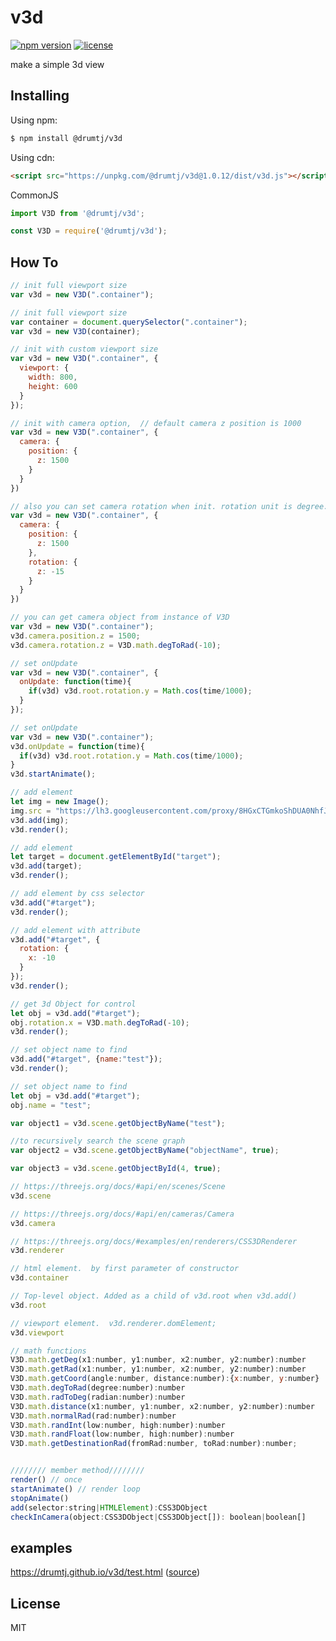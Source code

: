 # v3d

[![npm version](https://img.shields.io/npm/v/@drumtj/v3d.svg?style=flat)](https://www.npmjs.com/package/@drumtj/v3d)
[![license](https://img.shields.io/npm/l/@drumtj/v3d.svg)](#)

make a simple 3d view


## Installing

Using npm:

```bash
$ npm install @drumtj/v3d
```

Using cdn:
```html
<script src="https://unpkg.com/@drumtj/v3d@1.0.12/dist/v3d.js"></script>
```

CommonJS
```js
import V3D from '@drumtj/v3d';
```
```js
const V3D = require('@drumtj/v3d');
```

## How To

```js
// init full viewport size
var v3d = new V3D(".container");
```

```js
// init full viewport size
var container = document.querySelector(".container");
var v3d = new V3D(container);
```

```js
// init with custom viewport size
var v3d = new V3D(".container", {
  viewport: {
    width: 800,
    height: 600
  }
});
```

```js
// init with camera option,  // default camera z position is 1000
var v3d = new V3D(".container", {
  camera: {
    position: {
      z: 1500
    }
  }
})
```

```js
// also you can set camera rotation when init. rotation unit is degree.
var v3d = new V3D(".container", {
  camera: {    
    position: {
      z: 1500
    },
    rotation: {
      z: -15
    }
  }
})
```

```js
// you can get camera object from instance of V3D
var v3d = new V3D(".container");
v3d.camera.position.z = 1500;
v3d.camera.rotation.z = V3D.math.degToRad(-10);
```

```js
// set onUpdate
var v3d = new V3D(".container", {
  onUpdate: function(time){
    if(v3d) v3d.root.rotation.y = Math.cos(time/1000);
  }
});
```

```js
// set onUpdate
var v3d = new V3D(".container");
v3d.onUpdate = function(time){
  if(v3d) v3d.root.rotation.y = Math.cos(time/1000);
}
v3d.startAnimate();
```

```js
// add element
let img = new Image();
img.src = "https://lh3.googleusercontent.com/proxy/8HGxCTGmkoShDUA0NhfJebwJ9xuHxlWV1Qg1cTNemgAoVHC5ph6Zua7F4aoCZts9aWoWE9m4N3kmq4YoykXhVSDv0Eo61qYzXf1Rv91TEkDtcA";
v3d.add(img);
v3d.render();
```

```js
// add element
let target = document.getElementById("target");
v3d.add(target);
v3d.render();
```

```js
// add element by css selector
v3d.add("#target");
v3d.render();
```

```js
// add element with attribute
v3d.add("#target", {
  rotation: {
    x: -10
  }
});
v3d.render();
```

```js
// get 3d Object for control
let obj = v3d.add("#target");
obj.rotation.x = V3D.math.degToRad(-10);
v3d.render();
```

```js
// set object name to find
v3d.add("#target", {name:"test"});
v3d.render();
```

```js
// set object name to find
let obj = v3d.add("#target");
obj.name = "test";
```

```js
var object1 = v3d.scene.getObjectByName("test");

//to recursively search the scene graph
var object2 = v3d.scene.getObjectByName("objectName", true);

var object3 = v3d.scene.getObjectById(4, true);
```




```js
// https://threejs.org/docs/#api/en/scenes/Scene
v3d.scene

// https://threejs.org/docs/#api/en/cameras/Camera
v3d.camera

// https://threejs.org/docs/#examples/en/renderers/CSS3DRenderer
v3d.renderer

// html element.  by first parameter of constructor
v3d.container

// Top-level object. Added as a child of v3d.root when v3d.add()
v3d.root

// viewport element.  v3d.renderer.domElement;
v3d.viewport

// math functions
V3D.math.getDeg(x1:number, y1:number, x2:number, y2:number):number
V3D.math.getRad(x1:number, y1:number, x2:number, y2:number):number
V3D.math.getCoord(angle:number, distance:number):{x:number, y:number}
V3D.math.degToRad(degree:number):number
V3D.math.radToDeg(radian:number):number
V3D.math.distance(x1:number, y1:number, x2:number, y2:number):number
V3D.math.normalRad(rad:number):number
V3D.math.randInt(low:number, high:number):number
V3D.math.randFloat(low:number, high:number):number
V3D.math.getDestinationRad(fromRad:number, toRad:number):number;


//////// member method////////
render() // once
startAnimate() // render loop
stopAnimate()
add(selector:string|HTMLElement):CSS3DObject
checkInCamera(object:CSS3DObject|CSS3DObject[]): boolean|boolean[]
```

## examples
https://drumtj.github.io/v3d/test.html ([source](https://github.com/drumtj/v3d/blob/master/examples/test.html))

## License

MIT
